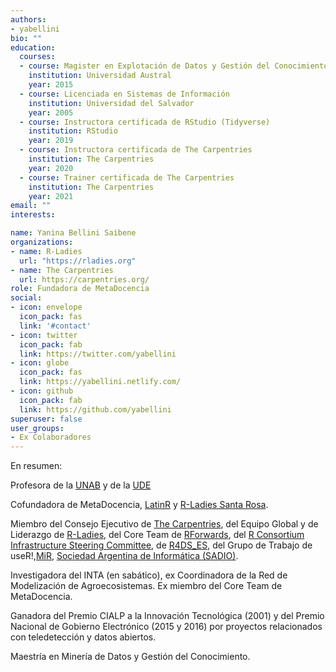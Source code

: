 ```yaml
---
authors:
- yabellini
bio: ""
education:
  courses:
  - course: Magister en Explotación de Datos y Gestión del Conocimiento
    institution: Universidad Austral
    year: 2015
  - course: Licenciada en Sistemas de Información
    institution: Universidad del Salvador
    year: 2005
  - course: Instructora certificada de RStudio (Tidyverse)
    institution: RStudio
    year: 2019
  - course: Instructora certificada de The Carpentries 
    institution: The Carpentries
    year: 2020  
  - course: Trainer certificada de The Carpentries 
    institution: The Carpentries
    year: 2021    
email: ""
interests:

name: Yanina Bellini Saibene
organizations:
- name: R-Ladies
  url: "https://rladies.org"
- name: The Carpentries
  url: https://carpentries.org/
role: Fundadora de MetaDocencia
social:
- icon: envelope
  icon_pack: fas
  link: '#contact'
- icon: twitter
  icon_pack: fab
  link: https://twitter.com/yabellini
- icon: globe
  icon_pack: fas
  link: https://yabellini.netlify.com/
- icon: github
  icon_pack: fab
  link: https://github.com/yabellini
superuser: false
user_groups:
- Ex Colaboradores
---
```


En resumen:

Profesora de la [UNAB](https://www.unab.edu.ar/) y de la [UDE](https://www.fca-ude.edu.uy/)

Cofundadora de MetaDocencia, [LatinR](https://latin-r.com/) y [R-Ladies Santa Rosa](https://www.meetup.com/es/rladies-santa-rosa/).

Miembro del Consejo Ejecutivo de [The Carpentries](https://carpentries.org/), del Equipo Global y de Liderazgo de [R-Ladies](https://rladies.org/), del Core Team de [RForwards](https://forwards.github.io/), del [R Consortium Infrastructure Steering Committee](https://www.r-consortium.org/about/governance), de [R4DS_ES](https://github.com/cienciadedatos), del Grupo de Trabajo de useR!,[MiR](https://mircommunity.com), [Sociedad Argentina de Informática (SADIO)](https://www.sadio.org.ar/).

Investigadora del INTA (en sabático), ex Coordinadora de la Red de Modelización de Agroecosistemas.
Ex miembro del Core Team de MetaDocencia.

Ganadora del Premio CIALP a la Innovación Tecnológica (2001) y del Premio Nacional de Gobierno Electrónico (2015 y 2016) por proyectos relacionados con teledetección y datos abiertos.

Maestría en Minería de Datos y Gestión del Conocimiento.
